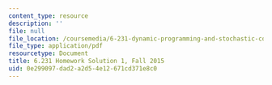 ```yaml
---
content_type: resource
description: ''
file: null
file_location: /coursemedia/6-231-dynamic-programming-and-stochastic-control-fall-2015/0e299097dad2a2d54e12671cd371e8c0_MIT6_231F15_Solution1.pdf
file_type: application/pdf
resourcetype: Document
title: 6.231 Homework Solution 1, Fall 2015
uid: 0e299097-dad2-a2d5-4e12-671cd371e8c0
---
```

